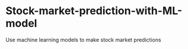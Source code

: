 # Stock-market-prediction-with-ML-model
Use machine learning models to make stock market predictions

